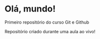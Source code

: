 # Olá, mundo!
 Primeiro repositório do curso Git e Github

 Repositório criado durante uma aula ao vivo!
